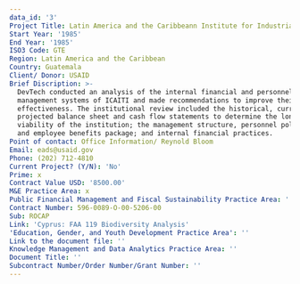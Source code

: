 ```yaml
---
data_id: '3'
Project Title: Latin America and the Caribbeann Institute for Industrial Research Technology
Start Year: '1985'
End Year: '1985'
ISO3 Code: GTE
Region: Latin America and the Caribbean
Country: Guatemala
Client/ Donor: USAID
Brief Discription: >-
  DevTech conducted an analysis of the internal financial and personnel
  management systems of ICAITI and made recommendations to improve their
  effectiveness. The institutional review included the historical, current, and
  projected balance sheet and cash flow statements to determine the long-term
  viability of the institution; the management structure, personnel policies,
  and employee benefits package; and internal financial practices.
Point of contact: Office Information/ Reynold Bloom
Email: eads@usaid.gov
Phone: (202) 712-4810
Current Project? (Y/N): 'No'
Prime: x
Contract Value USD: '8500.00'
M&E Practice Area: x
Public Financial Management and Fiscal Sustainability Practice Area: ''
Contract Number: 596-0089-O-00-5206-00
Sub: ROCAP
Link: 'Cyprus: FAA 119 Biodiversity Analysis'
'Education, Gender, and Youth Development Practice Area': ''
Link to the document file: ''
Knowledge Management and Data Analytics Practice Area: ''
Document Title: ''
Subcontract Number/Order Number/Grant Number: ''
---
```

